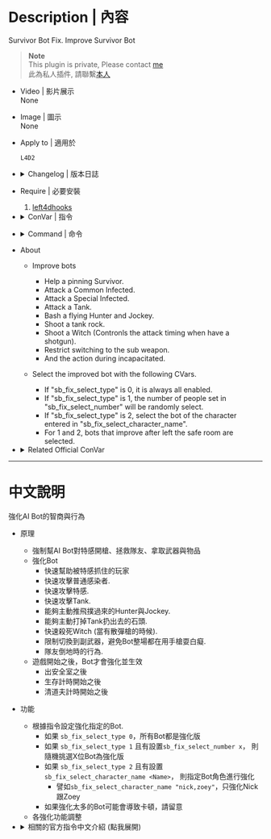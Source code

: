 # Description | 內容
Survivor Bot Fix. Improve Survivor Bot

> __Note__ <br/>
This plugin is private, Please contact [me](https://github.com/fbef0102/Game-Private_Plugin#私人插件列表-private-plugins-list)<br/>
此為私人插件, 請聯繫[本人](https://github.com/fbef0102/Game-Private_Plugin#私人插件列表-private-plugins-list)

* Video | 影片展示
<br/>None

* Image | 圖示
<br/>None

* Apply to | 適用於
	```
	L4D2
	```

* <details><summary>Changelog | 版本日誌</summary>

	* v1.3
		* Request by 壹梦
		* Fix error "Exception reported: Entity -1 (-1) is invalid"
		* Convert code to latest syntax
		* Add convars.
		* Changes to fix warnings when compiling on SourceMod 1.11.
		* Bot Takes over player or spawn or die or disconnect event check
		* Add Adm Command, "sm_sblist", check smart bots list (Access: ADMFLAG_BAN)

	* v1.0
		* [By DingbatFlat](https://forums.alliedmods.net/showthread.php?t=334245)
</details>

* Require | 必要安裝
	1. [left4dhooks](https://forums.alliedmods.net/showthread.php?t=321696)

* <details><summary>ConVar | 指令</summary>

	* cfg/sourcemod/l4d2_sb_fix.cfg
		```php
		// Bash a flying Hunter or Jockey. <0: Disable, 1: Enable | def: 1>
		sb_fix_bash_enabled "1"

		// Chance of bash a flying Hunter. (Even 100 doesn't can perfectly shove). <1 ~ 100 | def: 100>
		sb_fix_bash_hunter_chance "100"

		// Range to bash/search a flying Hunter. <1 ~ 500 | def: 145>
		sb_fix_bash_hunter_range "145"

		// Chance of bash a flying Jockey. (Even 100 doesn't can perfectly shove). <1 ~ 100 | def: 100>
		sb_fix_bash_jockey_chance "100"

		// Range to bash/search a flying Jockey. <1 ~ 500 | def: 125>
		sb_fix_bash_jockey_range "125"

		// Time interval to check Bot function. (To decrease lag)
		sb_fix_bot_interval "0.2"

		// Enable Bot unlimited ammo (backup ammo). <0:Disable, 1:Enable | def: 1>
		sb_fix_bot_unlimited_ammo "1"

		// Deal with Common Infecteds. <0: Disable, 1: Enable | def: 1>
		sb_fix_ci_enabled "1"

		// Allow to deal with the melee weapon. <0: Disable 1: Enable | def: 1>
		sb_fix_ci_melee_allow "1"

		// If "sb_fix_ci_melee_allow" is enabled, range to deal with the melee weapon. <1 ~ 500 | def: 160>
		sb_fix_ci_melee_range "160"

		// Range to shoot/search a Common Infected. <1 ~ 2000 | def: 500>
		sb_fix_ci_range "500"

		// [For debug] Print the action status. <0:Disable, 1:Enable>
		sb_fix_debug "0"

		// Disallow switching to the secondary weapon until the primary weapon is out of ammo. <0:No, 1:Yes | def: 1>
		sb_fix_dont_switch_secondary "1"

		// Enable the plugin. <0: Disable, 1: Enable>
		sb_fix_enabled "1"

		// Help a pinning survivor. <0: Disable, 1: Enable | def: 1>
		sb_fix_help_enabled "1"

		// Range to shoot/search a pinning survivor. <1 ~ 3000 | def: 1200>
		sb_fix_help_range "1200"

		// If "sb_fix_help_shove_type" is 2 or more, it is shove only while reloading. <0: No, 1: Yes | def: 0>
		sb_fix_help_shove_reloading "0"

		// Whether to help by shove. <0: Not help by shove, 1: Smoker only, 2: Smoker and Jockey, 3: Smoker, Jockey and Hunter | def: 2>
		sb_fix_help_shove_type "2"

		// Enable Incapacitated Cmd. <0: Disable, 1: Enable | def: 1>
		sb_fix_incapacitated_enabled "1"

		// Priority given to dealt a Smoker that is try to pinning self. <0: No, 1: Yes | def: 1>
		sb_fix_prioritize_ownersmoker "1"

		// Shoot a tank rock. <0: Disable, 1: Enable | def: 1>
		sb_fix_rock_enabled "1"

		// Range to shoot/search a tank rock. <1 ~ 2000 | def: 700>
		sb_fix_rock_range "700"

		// If "sb_fix_select_type" is 2, Enter the character name to improved. separate by commas (no spaces). Example: "nick,francis,bill"
		sb_fix_select_character_name ""

		// If 1, Notify Smart AI list in chatbox.
		sb_fix_select_chat "1"

		// If 1, Notify Smart AI list in hintbox.
		sb_fix_select_hint "1"

		// If "sb_fix_select_type" is 1, Enter the number of survivor bots. <0 ~ 4>
		sb_fix_select_number "1"

		// If 1, Play Sound when notify Smart AI list.
		sb_fix_select_sound "1"

		// Which survivor bots to improved. <0: All, 1: Randomly select X people when left the safe area, 2: Enter the character name of the survivor bot to improve in "sb_fix_select_character_name">
		sb_fix_select_type "0"

		// Deal with Special Infecteds. <0: Disable, 1: Enable | def: 1>
		sb_fix_si_enabled "1"

		// Ignore a Boomer near Survivors (and shove a Boomer). <0: No, 1: Yes | def: 1>
		sb_fix_si_ignore_boomer "1"

		// Range to ignore a Boomer. <1 ~ 900 | def: 200>
		sb_fix_si_ignore_boomer_range "200"

		// Range to shoot/search a Special Infected. <1 ~ 3000 | def: 500>
		sb_fix_si_range "500"

		// When a Special Infected and a Tank is together within the specified range, which to prioritize. <0: Nearest, 1: Special Infected, 2: Tank | def: 0>
		sb_fix_si_tank_priority_type "0"

		// Deal with Tanks. <0: Disable, 1: Enable | def: 1>
		sb_fix_tank_enabled "1"

		// Range to shoot/search a Tank. <1 ~ 3000 | def: 1200>
		sb_fix_tank_range "1200"

		// Shoot a rage Witch. <0: Disable, 1: Enable | def: 1>
		sb_fix_witch_enabled "1"

		// Range to shoot/search a rage Witch. <1 ~ 2000 | def: 1500>
		sb_fix_witch_range "1500"

		// Range to shoot/search a Witch that incapacitated a survivor. <0 ~ 2000 | def: 1000>
		sb_fix_witch_range_incapacitated "1000"

		// Range to shoot/search a Witch that killed a survivor. <0 ~ 2000 | def: 0>
		sb_fix_witch_range_killed "0"

		// [Witch] If have the shotgun, controls the attack timing. <0: Disable, 1: Enable | def: 1>
		sb_fix_witch_shotgun_control "1"

		// If a Witch is within distance of the values, stop the attack. <1 ~ 1000 | def: 300>
		sb_fix_witch_shotgun_range_max "300"

		// If a Witch is at distance of the values or more, stop the attack. <1 ~ 500 | def: 70>
		sb_fix_witch_shotgun_range_min "70"
		```
</details>

* <details><summary>Command | 命令</summary>

	* **Check smart AI bots list (Adm required: ADMFLAG_BAN)**
		```php
		sm_sblist
		```
</details>

* About
	* Improve bots
		* Help a pinning Survivor.
		* Attack a Common Infected.
		* Attack a Special Infected.
		* Attack a Tank.
		* Bash a flying Hunter and Jockey.
		* Shoot a tank rock.
		* Shoot a Witch (Contronls the attack timing when have a shotgun).
		* Restrict switching to the sub weapon.
		* And the action during incapacitated.

	* Select the improved bot with the following CVars.
		* If "sb_fix_select_type" is 0, it is always all enabled.
		* If "sb_fix_select_type" is 1, the number of people set in "sb_fix_select_number" will be randomly select.
		* If "sb_fix_select_type" is 2, select the bot of the character entered in "sb_fix_select_character_name".
		* For 1 and 2, bots that improve after left the safe room are selected.

* <details><summary>Related Official ConVar</summary>

	* write down the following cvars in cfg/server.cfg
		```php
		// The total number of melee weapons allowed on the team. 0 = bots never use melee
		sm_cvar sb_max_team_melee_weapons 0
		```
</details>

- - - -
# 中文說明
強化AI Bot的智商與行為

* 原理
	* 強制幫AI Bot對特感開槍、拯救隊友、拿取武器與物品
	* 強化Bot
		* 快速幫助被特感抓住的玩家
		* 快速攻擊普通感染者.
		* 快速攻擊特感.
		* 快速攻擊Tank.
		* 能夠主動推飛撲過來的Hunter與Jockey.
		* 能夠主動打掉Tank扔出去的石頭.
		* 快速殺死Witch (當有散彈槍的時候).
		* 限制切換到副武器，避免Bot整場都在用手槍耍白癡.
		* 隊友倒地時的行為.
	* 遊戲開始之後，Bot才會強化並生效
		* 出安全室之後
		* 生存計時開始之後
		* 清道夫計時開始之後

* 功能
	* 根據指令設定強化指定的Bot.
		* 如果 ```sb_fix_select_type 0```，所有Bot都是強化版
		* 如果 ```sb_fix_select_type 1``` 且有設置```sb_fix_select_number x```， 則隨機挑選X位Bot為強化版
		* 如果 ```sb_fix_select_type 2``` 且有設置```sb_fix_select_character_name <Name>```， 則指定Bot角色進行強化
			* 譬如```sb_fix_select_character_name "nick,zoey"```，只強化Nick跟Zoey
		* 如果強化太多的Bot可能會導致卡頓，請留意
	* 各強化功能調整

* <details><summary>相關的官方指令中文介紹 (點我展開)</summary>

	* 以下指令寫入文件 cfg/server.cfg，可自行調整
		```php
		// 允許撿起近戰武器的Bot數量. 0=Bot永遠不拿近戰武器
		sm_cvar sb_max_team_melee_weapons 0
		```
</details>
